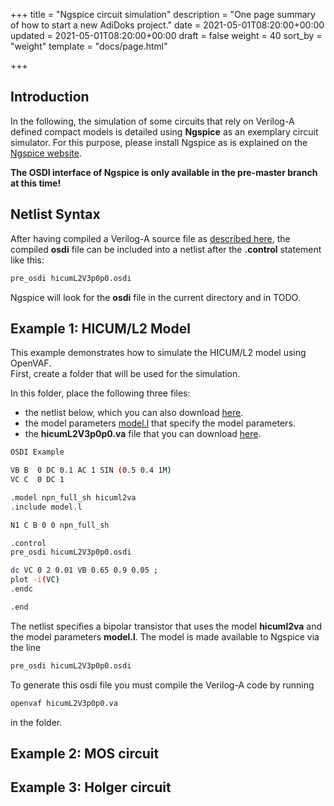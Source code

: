 +++
title = "Ngspice circuit simulation"
description = "One page summary of how to start a new AdiDoks project."
date = 2021-05-01T08:20:00+00:00
updated = 2021-05-01T08:20:00+00:00
draft = false
weight = 40
sort_by = "weight"
template = "docs/page.html"

+++

## Introduction 

In the following, the simulation of some circuits that rely on Verilog-A defined compact models is detailed using **Ngspice**
as an exemplary circuit simulator. 
For this purpose, please install Ngspice as is explained on the [Ngspice website](https://ngspice.sourceforge.io/).

**The OSDI interface of Ngspice is only available in the pre-master branch at this time!**

## Netlist Syntax 

After having compiled a Verilog-A source file as [described here](../model-compilation), the compiled **osdi** file can be included into a netlist after the **.control** statement like this:

```bash
pre_osdi hicumL2V3p0p0.osdi
```

Ngspice will look for the **osdi** file in the current directory and in TODO.



## Example 1: HICUM/L2 Model

This example demonstrates how to simulate the HICUM/L2 model using OpenVAF.  
First, create a folder that will be used for the simulation. 

In this folder, place the following three files: 

* the netlist below, which you can also download [here](/hicuml2/netlist_osdi.sp). 
* the model parameters [model.l](/hicuml2/model.l) that specify the model parameters.
* the **hicumL2V3p0p0.va** file that you can download [here](https://www.iee.et.tu-dresden.de/iee/eb/forsch/Hicum_PD/HicumQ/hicumL2V3p0p0.va).

```bash
OSDI Example

VB B  0 DC 0.1 AC 1 SIN (0.5 0.4 1M)
VC C  0 DC 1

.model npn_full_sh hicuml2va
.include model.l

N1 C B 0 0 npn_full_sh

.control
pre_osdi hicumL2V3p0p0.osdi

dc VC 0 2 0.01 VB 0.65 0.9 0.05 ; 
plot -i(VC)
.endc

.end
```

The netlist specifies a bipolar transistor that uses the model **hicuml2va** and the model parameters **model.l**. 
The model is made available to Ngspice via the line 

```bash
pre_osdi hicumL2V3p0p0.osdi
```

To generate this osdi file you must compile the Verilog-A code by running

```bash
openvaf hicumL2V3p0p0.va
``` 

in the folder.




## Example 2: MOS circuit

## Example 3: Holger circuit

